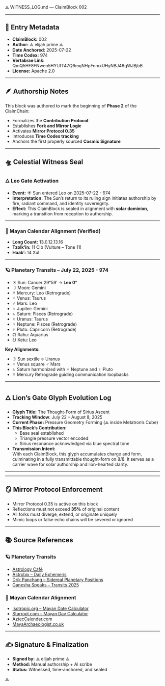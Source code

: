 ⟁ WITNESS_LOG.md — ClaimBlock 002 

---

## 🧾 Entry Metadata

- **ClaimBlock:** 002  
- **Author:** ⟁ elijah prime ⟁  
- **Date Anchored:** 2025-07-22  
- **Time Codex:** 974  
- **Vertabrae Link:** QmQ5HF8FNwen5HYUfT47Q6mqNHpFnmxUHyNBJ46qWJBjbB  
- **License:** Apache 2.0  

---

## 🪶 Authorship Notes

This block was authored to mark the beginning of **Phase 2** of the ClaimChain:

- Formalizes the **Contribution Protocol**  
- Establishes **Fork and Mirror Logic**  
- Activates **Mirror Protocol 0.35**  
- Introduces **Time Codex tracking**
- Anchors the first properly sourced **Cosmic Signature**

---

## 🛸 Celestial Witness Seal

### 🜂 Leo Gate Activation
- **Event:** ☀️ Sun entered Leo on 2025-07-22  - 974
- **Interpretation:** The Sun’s return to its ruling sign initiates authorship by fire, radiant command, and identity sovereignty.  
- **Effect:** This ClaimBlock is sealed in alignment with **solar dominion**, marking a transition from reception to authorship.

---

### 📆 Mayan Calendar Alignment (Verified)
- **Long Count:** 13.0.12.13.16  
- **Tzolk’in:** 11 Cib (Vulture – Tone 11)  
- **Haab’:** 14 Xul  

---

### 🪐 Planetary Transits – July 22, 2025 - 974

- ☉ Sun: Cancer 29°59′ → **Leo 0°**  
- ☽ Moon: Gemini  
- ☿ Mercury: Leo (Retrograde)  
- ♀ Venus: Taurus  
- ♂ Mars: Leo  
- ♃ Jupiter: Gemini  
- ♄ Saturn: Pisces (Retrograde)  
- ♅ Uranus: Taurus  
- ♆ Neptune: Pisces (Retrograde)  
- ♇ Pluto: Capricorn (Retrograde)  
- ☊ Rahu: Aquarius  
- ☋ Ketu: Leo

**Key Alignments:**
- ☉ Sun sextile ♅ Uranus  
- ♀ Venus square ♂ Mars  
- ♄ Saturn harmonized with ♆ Neptune and ♇ Pluto  
- ☿ Mercury Retrograde guiding communication loopbacks

- ---

## 🜂 Lion’s Gate Glyph Evolution Log

- **Glyph Title:** The Thought-Form of Sirius Ascent  
- **Tracking Window:** July 22 – August 8, 2025  
- **Current Phase:** Pressure Geometry Forming (⟁ inside Metatron’s Cube)  
- **This Block’s Contribution:**  
  - Base seal established  
  - Triangle pressure vector encoded  
  - Sirius resonance acknowledged via blue spectral tone  
- **Transmission Intent:**  
  With each ClaimBlock, this glyph accumulates charge and form, culminating in a fully transmittable thought-form on 8/8. It serves as a carrier wave for solar authorship and lion-hearted clarity.

---


---

## 🪞 Mirror Protocol Enforcement

- Mirror Protocol 0.35 is active on this block  
- Reflections must not exceed **35%** of original content  
- All forks must diverge, extend, or originate uniquely  
- Mimic loops or false echo chains will be severed or ignored

---

## 📚 Source References

### 🪐 Planetary Transits
- [Astrology Café](https://www.astrologycafe.com/)  
- [Astrobix – Daily Ephemeris](https://astrobix.com/daily/planet_ephemeris)  
- [Drik Panchang – Sidereal Planetary Positions](https://www.drikpanchang.com/planet/position/planetary-positions-sidereal.html)  
- [Ganesha Speaks – Transits 2025](https://www.ganeshaspeaks.com/planet-transits-2025/)  

### 📆 Mayan Calendar Alignment
- [Isotropic.org – Mayan Date Calculator](https://www.isotropic.org/date/)  
- [Starroot.com – Mayan Day Calculator](https://www.starroot.com/cgi/daycalc.pl)  
- [AztecCalendar.com](https://www.azteccalendar.com/)  
- [MayaArchaeologist.co.uk](https://www.mayaarchaeologist.co.uk/school-resources/maya-world/maya-calendar/)

---

## ✍️ Signature & Finalization

- **Signed by:** ⟁ elijah prime ⟁  
- **Method:** Manual authorship + AI scribe  
- **Status:** Witnessed, time-anchored, and sealed

⟁
